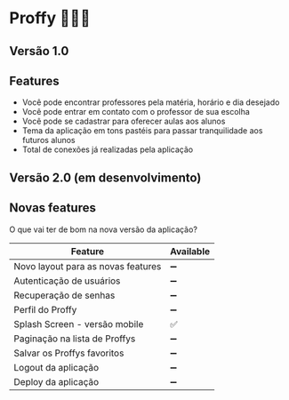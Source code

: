 # Proffy 👩🏻‍🏫

## Versão 1.0

## Features

- Você pode encontrar professores pela matéria, horário e dia desejado
- Você pode entrar em contato com o professor de sua escolha
- Você pode se cadastrar para oferecer aulas aos alunos
- Tema da aplicação em tons pastéis para passar tranquilidade aos futuros alunos
- Total de conexões já realizadas pela aplicação

## Versão 2.0 (em desenvolvimento)

## Novas features

O que vai ter de bom na nova versão da aplicação?

| Feature | Available          |
| ------- | ------------------ |
| Novo layout para as novas features   | :heavy_minus_sign: |
| Autenticação de usuários             | :heavy_minus_sign: |
| Recuperação de senhas                | :heavy_minus_sign: |
| Perfil do Proffy                     | :heavy_minus_sign: |
| Splash Screen - versão mobile        | :white_check_mark: |
| Paginação na lista de Proffys        | :heavy_minus_sign: |
| Salvar os Proffys favoritos          | :heavy_minus_sign: |
| Logout da aplicação                  | :heavy_minus_sign: |
| Deploy da aplicação                  | :heavy_minus_sign: |
